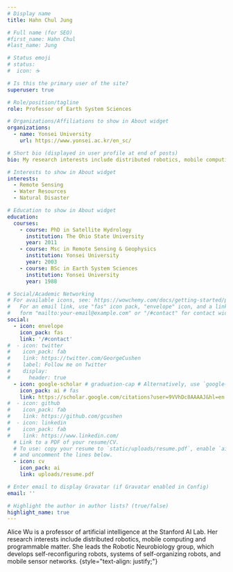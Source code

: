 ```yaml
---
# Display name
title: Hahn Chul Jung

# Full name (for SEO)
#first_name: Hahn Chul 
#last_name: Jung

# Status emoji
# status:
#  icon: ☕️

# Is this the primary user of the site?
superuser: true

# Role/position/tagline
role: Professor of Earth System Sciences 

# Organizations/Affiliations to show in About widget
organizations:
  - name: Yonsei University
    url: https://www.yonsei.ac.kr/en_sc/

# Short bio (displayed in user profile at end of posts)
bio: My research interests include distributed robotics, mobile computing and programmable matter.

# Interests to show in About widget
interests:
  - Remote Sensing
  - Water Resources
  - Natural Disaster

# Education to show in About widget
education:
  courses:
    - course: PhD in Satellite Hydrology
      institution: The Ohio State University
      year: 2011
    - course: Msc in Remote Sensing & Geophysics
      institution: Yonsei University
      year: 2003
    - course: BSc in Earth System Sciences
      institution: Yonsei University
      year: 1988

# Social/Academic Networking
# For available icons, see: https://wowchemy.com/docs/getting-started/page-builder/#icons
#   For an email link, use "fas" icon pack, "envelope" icon, and a link in the
#   form "mailto:your-email@example.com" or "/#contact" for contact widget.
social:
  - icon: envelope
    icon_pack: fas
    link: '/#contact'
#  - icon: twitter
#    icon_pack: fab
#    link: https://twitter.com/GeorgeCushen
#    label: Follow me on Twitter
#    display:
#      header: true
  - icon: google-scholar # graduation-cap # Alternatively, use `google-scholar` icon from `ai` icon pack
    icon_pack: ai # fas
    link: https://scholar.google.com/citations?user=9VVhDc8AAAAJ&hl=en
#  - icon: github
#    icon_pack: fab
#    link: https://github.com/gcushen
#  - icon: linkedin
#    icon_pack: fab
#    link: https://www.linkedin.com/
  # Link to a PDF of your resume/CV.
  # To use: copy your resume to `static/uploads/resume.pdf`, enable `ai` icons in `params.yaml`,
  # and uncomment the lines below.
  - icon: cv
    icon_pack: ai
    link: uploads/resume.pdf

# Enter email to display Gravatar (if Gravatar enabled in Config)
email: ''

# Highlight the author in author lists? (true/false)
highlight_name: true
---
```


Alice Wu is a professor of artificial intelligence at the Stanford AI Lab. Her research interests include distributed robotics, mobile computing and programmable matter. She leads the Robotic Neurobiology group, which develops self-reconfiguring robots, systems of self-organizing robots, and mobile sensor networks.
{style="text-align: justify;"}
